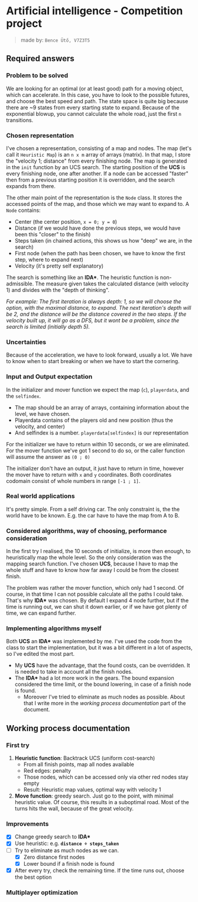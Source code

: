 # Artificial intelligence - Competition project
> made by: `Bence Ütő, V7Z3T5` 

## Required answers

### Problem to be solved
We are looking for an optimal (or at least good) path for a moving object, which can accelerate. 
In this case, you have to look to the possible futures, and choose the best speed and path. 
The state space is quite big because there are ~9 states from every starting state to expand.
Because of the exponential blowup, you cannot calculate the whole road, just the first `n` transitions.

### Chosen representation
I've chosen a representation, consisting of a map and nodes. The map (let's call it `Heuristic Map`)
is an `n x m` array of arrays (matrix). In that map, I store the "velocity 1; distance" from every finishing node.
The map is generated in the `init` function by an UCS search. The starting position of the **UCS** is
every finishing node, one after another. If a node can be accessed "faster" then from a previous starting
position it is overridden, and the search expands from there. 

The other main point of the representation is the `Node` class. It stores the accessed points of the map,
and those which we may want to expand to. A `Node` contains:
 - Center (the center position, `x = 0; y = 0`)
 - Distance (if we would have done the previous steps, we would have been this "closer" to the finish)
 - Steps taken (in chained actions, this shows us how "deep" we are, in the search)
 - First node (when the path has been chosen, we have to know the first step, where to expand next)
 - Velocity (it's pretty self explanatory)
 
The search is something like an **IDA&ast;**. The heuristic function is non-admissible. The measure given
takes the calculated distance (with velocity 1) and divides with the "depth of thinking".

*For example: The first iteration is always depth: 1, so we will choose the option, with the maximal distance,
to expand. The next iteration's depth will be 2, and the distance will be the distance covered in the two steps.
If the velocity built up, it will go as a DFS, but it wont be a problem, since the search is limited (initially depth 5).*


### Uncertainties
Because of the acceleration, we have to look forward, usually a lot. We have to know when to start breaking
or when we have to start the cornering.

### Input and Output expectation
In the initializer and mover function we expect the map (`c`), `playerdata`, and the `selfindex`. 
 - The map should be an array of arrays, containing information about the level, we have chosen.
 - Playerdata contains of the players old and new position (thus the velocity, and center)
 - And selfindex is a number. `playerdata[selfindex]` is our representation

For the initializer we have to return within 10 seconds, or we are eliminated. For the mover function
we've got 1 second to do so, or the caller function will assume the answer as `(0 ; 0)`

The initializer don't have an output, it just have to return in time, however the mover have to return
with `x` and `y` coordinates. Both coordinates codomain consist of whole numbers in range `[-1 ; 1]`.

### Real world applications
It's pretty simple. From a self driving car. The only constraint is, the the world have to be known.
E.g. the car have to have the map from A to B.

### Considered algorithms, way of choosing, performance consideration
In the first try I realised, the 10 seconds of initialize, is more then enough, to heuristically map
the whole level. So the only consideration was the mapping search function. I've chosen **UCS**, because
I have to map the whole stuff and have to know how far away I could be from the closest finish.

The problem was rather the mover function, which only had 1 second. Of course, in that time I can not possible
calculate all the paths I could take. That's why **IDA&ast;** was chosen. By default I expand 4 node further,
but if the time is running out, we can shut it down earlier, or if we have got plenty of time, we can expand further.

### Implementing algorithms myself
Both **UCS** an **IDA&ast;** was implemented by me. I've used the code from the class to start
the implementation, but it was a bit different in a lot of aspects, so I've edited the most part.
 - My **UCS** have the advantage, that the found costs, can be overridden. It is needed to 
take in account all the finish nodes.
 - The **IDA&ast;** had a lot more work in the gears. The bound expansion considered the time limit,
or the bound lowering, in case of a finish node is found.
    - Moreover I've tried to eliminate as much nodes as possible. About that I write more in the
    *working process documentation* part of the document.
    
    
## Working process documentation
 
### First try

1. **Heuristic function**: Backtrack UCS (uniform cost-search)
    * From all finish points, map all nodes available
    * Red edges: penalty
    * Those nodes, which can be accessed only via other red nodes stay empty
    * Result: Heuristic map values, optimal way with velocity 1
1. **Move function**: greedy search. Just go to the point, with minimal heuristic value.
        Of course, this results in a suboptimal road. Most of the turns hits the wall, because of the great velocity.
    
### Improvements
- [x] Change greedy search to **IDA&ast;**
- [x] Use heuristic: e.g. **`distance ÷ steps_taken`** 
- [ ] Try to eliminate as much nodes as we can.
    - [x] Zero distance first nodes
    - [x] Lower bound if a finish node is found
- [x] After every try, check the remaining time. If the time runs out, choose the best option

### Multiplayer optimization